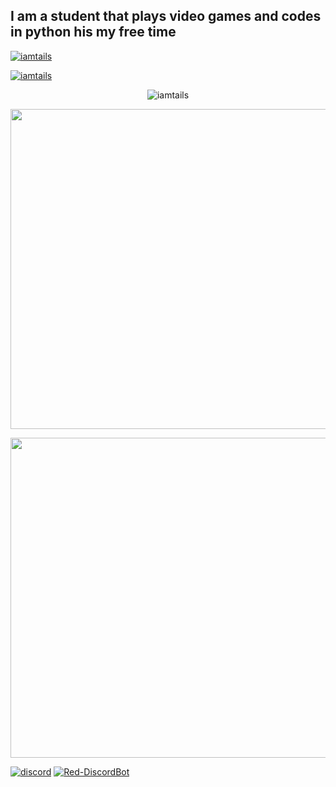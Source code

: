 ## I am a student that plays video games and codes in python his my free time

<a href="https://github.com/anuraghazra/github-readme-stats">
<p align="left"> <img src="https://komarev.com/ghpvc/?username=iamtails&label=Profile%20views&color=0e75b6&style=flat" alt="iamtails" /> </p>
<p align="left"> <a href="https://github.com/ryo-ma/github-profile-trophy"><img src="https://github-profile-trophy.vercel.app/?username=iamtails" alt="iamtails" /></a> </p>
<p align="center"><img align="center" src="https://github-readme-streak-stats.herokuapp.com/?user=iamtails&" alt="iamtails" /></p>
<img align="center" src="https://github-readme-stats.vercel.app/api/top-langs/?username=BoyDownTown&show_icons=true&layout=compact&theme=dark&count_private=true" width="512" />
    </a>
<br/>
<p>
</p>
<a href="https://github.com/anuraghazra/github-readme-stats">
    <img align="center" width="512" src="https://github-readme-stats.vercel.app/api?username=BoyDownTown&show_icons=true&theme=dark&count_private=true" />
</a>
<br/>

[![discord](https://img.shields.io/badge/Discord-世界の王%230001-7289DA?logo=discord&style=for-the-badgel)]("https://dsc.gg/hiikuyo")
[![Red-DiscordBot](https://img.shields.io/badge/Red--DiscordBot-V3-red.svg)](https://github.com/Cog-Creators/Red-DiscordBot)

